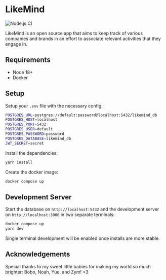 # LikeMind

![Node.js CI](https://github.com/slyduda/likemind/actions/workflows/main.yml/badge.svg)

LikeMind is an open source app that aims to keep track of various companies and brands in an effort to associate relevant activities that they engage in.

## Requirements

- Node 18+
- Docker

## Setup

Setup your `.env` file with the necessary config:

```bash
POSTGRES_URL=postgres://default:password@localhost:5432/likemind_db
POSTGRES_HOST=localhost
POSTGRES_PORT=5432
POSTGRES_USER=default
POSTGRES_PASSWORD=password
POSTGRES_DATABASE=likemind_db
JWT_SECRET=secret
```

Install the dependencies:

```bash
yarn install
```

Create the docker image:

```bash
docker compose up
```

## Development Server

Start the database on `http://localhost:5432` and the development server on `http://localhost:3000` in two separate terminals:

```bash
docker compose up
yarn dev
```

Single terminal development will be enabled once installs are more stable.

## Acknowledgements

Special thanks to my sweet little babies for making my world so much brighter: Bobo, Noah, Yue, and Zym! <3

